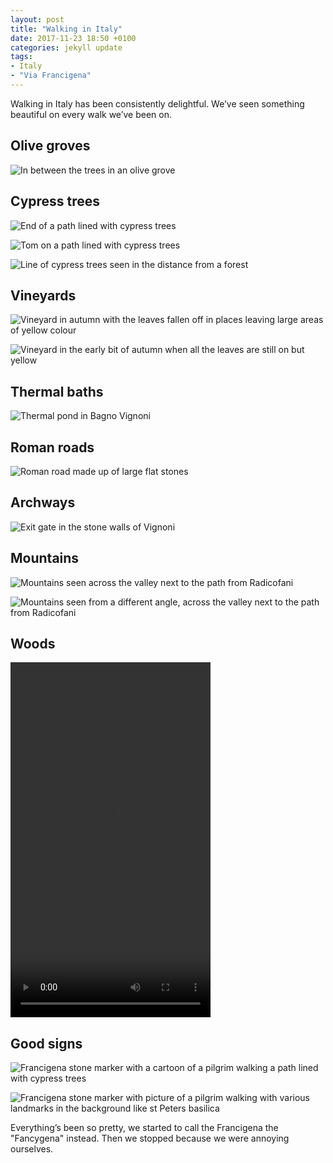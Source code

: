 ```yaml
---
layout: post
title: "Walking in Italy"
date: 2017-11-23 18:50 +0100
categories: jekyll update
tags:
- Italy
- "Via Francigena"
---
```


Walking in Italy has been consistently delightful. We’ve seen something beautiful on every walk we’ve been on. 

## Olive groves

![In between the trees in an olive grove](https://github.com/tombye/trexit/raw/gh-pages/assets/images/olive-grove.jpg)

## Cypress trees

![End of a path lined with cypress trees](https://github.com/tombye/trexit/raw/gh-pages/assets/images/path-lined-with-cypress-trees.jpg)

![Tom on a path lined with cypress trees](https://github.com/tombye/trexit/raw/gh-pages/assets/images/tom-on-a-path-lined-with-cypress-trees.jpg)

![Line of cypress trees seen in the distance from a forest](https://github.com/tombye/trexit/raw/gh-pages/assets/images/path-of-cypress-trees-from-a-forest.jpg)

## Vineyards

![Vineyard in autumn with the leaves fallen off in places leaving large areas of yellow colour](https://github.com/tombye/trexit/raw/gh-pages/assets/images/vineyards-in-autumn.jpg)

![Vineyard in the early bit of autumn when all the leaves are still on but yellow](https://github.com/tombye/trexit/raw/gh-pages/assets/images/large-vineyard-in-autumn.jpg)

## Thermal baths

![Thermal pond in Bagno Vignoni](https://github.com/tombye/trexit/raw/gh-pages/assets/images/bagno-vignoni-thermal-bath.jpg)

## Roman roads

![Roman road made up of large flat stones](https://github.com/tombye/trexit/raw/gh-pages/assets/images/roman-road.jpg)

## Archways

![Exit gate in the stone walls of Vignoni](https://github.com/tombye/trexit/raw/gh-pages/assets/images/vignoni-exit-gate.jpg)

## Mountains

![Mountains seen across the valley next to the path from Radicofani](https://github.com/tombye/trexit/raw/gh-pages/assets/images/mountains-near-radicofani-1.jpg)

![Mountains seen from a different angle, across the valley next to the path from Radicofani](https://github.com/tombye/trexit/raw/gh-pages/assets/images/mountains-near-radicofani-2.jpg)

## Woods

<video src="https://github.com/tombye/trexit/raw/gh-pages/assets/images/tom-filmed-walking-in-woods.mp4" controls height="568" width="320" preload="metadata"><a href="https://github.com/tombye/trexit/raw/gh-pages/assets/images/tom-filmed-walking-in-woods.mp4">Download this video of Tom walking through the woods.</a></video>

## Good signs

![Francigena stone marker with a cartoon of a pilgrim walking a path lined with cypress trees](https://github.com/tombye/trexit/raw/gh-pages/assets/images/stone-francigena-marker-with-pilgrim-on-path.jpg)

![Francigena stone marker with picture of a pilgrim walking with various landmarks in the background like st Peters basilica](https://github.com/tombye/trexit/raw/gh-pages/assets/images/stone-francigena-marker-with-st-peters-in-back.jpg)

Everything’s been so pretty, we started to call the Francigena the "Fancygena" instead. Then we stopped because we were annoying ourselves.
